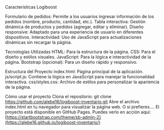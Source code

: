 Características Logiboost

Formulario de pedidos: Permite a los usuarios ingresar información de los pedidos (nombre, producto, cantidad, etc.).
Tabla interactiva: Gestión dinámica de productos y pedidos (agregar, editar y eliminar).
Diseño responsive: Adaptado para una experiencia de usuario en diferentes dispositivos.
Interactividad: Uso de JavaScript para actualizaciones dinámicas sin recargar la página.

Tecnologías Utilizadas
HTML: Para la estructura de la página.
CSS: Para el diseño y estilos visuales.
JavaScript: Para la lógica e interactividad de la página.
Bootstrap (opcional): Para un diseño rápido y responsivo.

Estructura del Proyecto
index.html: Página principal de la aplicación.
js/script.js: Contiene la lógica en JavaScript para manejar la funcionalidad interactiva.
css/styles.css: Archivo de estilos para personalizar la apariencia de la página.

Cómo usar el proyecto
Clona el repositorio:
git clone https://github.com/alebe16/logiboost-inventario.git
Abre el archivo index.html en tu navegador para visualizar la página web.
O si prefieres....
El proyecto está disponible en GitHub Pages. Puedes verlo en acción aquí:
[https://startbootstrap.com/theme/sb-admin-2](https://alebe16.github.io/logiboost-inventario/)

